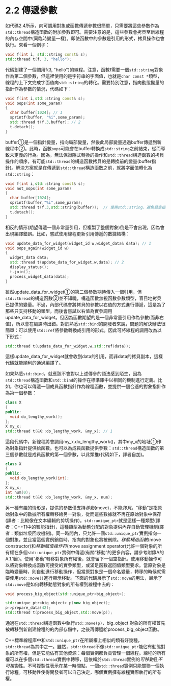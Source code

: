 # 2.2 傳遞參數

如代碼2.4所示，向可調用對象或函數傳遞參數很簡單，只需要將這些參數作為 `std::thread`構造函數的附加參數即可。需要注意的是，這些參數會拷貝至新線程的內存空間中(同臨時變量一樣)。即使函數中的參數是引用的形式，拷貝操作也會執行。來看一個例子：

```c++
void f(int i, std::string const& s);
std::thread t(f, 3, "hello");
```

代碼創建了一個調用f(3, "hello")的線程。注意，函數f需要一個`std::string`對象作為第二個參數，但這裡使用的是字符串的字面值，也就是`char const *`類型，線程的上下文完成字面值向`std::string`的轉化。需要特別注意，指向動態變量的指針作為參數的情況，代碼如下：

```c++
void f(int i,std::string const& s);
void oops(int some_param)
{
  char buffer[1024]; // 1
  sprintf(buffer, "%i",some_param);
  std::thread t(f,3,buffer); // 2
  t.detach();
}
```

buffer①是一個指針變量，指向局部變量，然後此局部變量通過buffer傳遞到新線程中②。此時，函數`oops`可能會在buffer轉換成`std::string`之前結束，從而導致未定義的行為。因為，無法保證隱式轉換的操作和`std::thread`構造函數的拷貝操作的順序，有可能`std::thread`的構造函數拷貝的是轉換前的變量(buffer指針)。解決方案就是在傳遞到`std::thread`構造函數之前，就將字面值轉化為`std::string`：

```c++
void f(int i,std::string const& s);
void not_oops(int some_param)
{
  char buffer[1024];
  sprintf(buffer,"%i",some_param);
  std::thread t(f,3,std::string(buffer));  // 使用std::string，避免懸空指針
  t.detach();
}
```

相反的情形(期望傳遞一個非常量引用，但複製了整個對象)倒是不會出現，因為會出現編譯錯誤。比如，嘗試使用線程更新引用傳遞的數據結構：

```c++
void update_data_for_widget(widget_id w,widget_data& data); // 1
void oops_again(widget_id w)
{
  widget_data data;
  std::thread t(update_data_for_widget,w,data); // 2
  display_status();
  t.join();
  process_widget_data(data);
}
```

雖然update_data_for_widget①的第二個參數期待傳入一個引用，但`std::thread`的構造函數②並不知曉，構造函數無視函數參數類型，盲目地拷貝已提供的變量。不過，內部代碼會將拷貝的參數以右值的方式進行傳遞，這是為了那些只支持移動的類型，而後會嘗試以右值為實參調用update_data_for_widget。但因為函數期望的是一個非常量引用作為參數(而非右值)，所以會在編譯時出錯。對於熟悉`std::bind`的開發者來說，問題的解決辦法很簡單：可以使用`std::ref`將參數轉換成引用的形式。因此可將線程的調用改為以下形式：

```c++
std::thread t(update_data_for_widget,w,std::ref(data));
```

這樣update_data_for_widget就會收到data的引用，而非data的拷貝副本，這樣代碼就能順利的通過編譯了。

如果熟悉`std::bind`，就應該不會對以上述傳參的語法感到陌生，因為`std::thread`構造函數和`std::bind`的操作在標準庫中以相同的機制進行定義。比如，你也可以傳遞一個成員函數指針作為線程函數，並提供一個合適的對象指針作為第一個參數：

```c++
class X
{
public:
  void do_lengthy_work();
};
X my_x;
std::thread t(&X::do_lengthy_work, &my_x); // 1
```

這段代碼中，新線程將會調用my_x.do_lengthy_work()，其中my_x的地址①作為對象指針提供給函數。也可以為成員函數提供參數：`std::thread`構造函數的第三個參數就是成員函數的第一個參數，以此類推(代碼如下，譯者自加)。

```c++
class X
{
public:
  void do_lengthy_work(int);
};
X my_x;
int num(0);
std::thread t(&X::do_lengthy_work, &my_x, num);
```

另一種有趣的情形是，提供的參數僅支持*移動*(move)，不能*拷貝*。“移動”是指原始對象中的數據所有權轉移給另一對象，從而這些數據就不再在原始對象中保存(譯者：比較像在文本編輯的剪切操作)。`std::unique_ptr`就是這樣一種類型(譯者：C++11中的智能指針)，這種類型為動態分配的對象提供內存自動管理機制(譯者：類似垃圾回收機制)。同一時間內，只允許一個`std::unique_ptr`實例指向一個對象，並且當這個實例銷燬時，指向的對象也將被刪除。*移動構造函數*(move constructor)和*移動賦值操作符*(move assignment operator)允許一個對象的所有權在多個`std::unique_ptr`實例中傳遞(有關“移動”的更多內容，請參考附錄A的A.1.1節)。使用“移動”轉移對象所有權後，就會留下一個空指針。使用移動操作可以將對象轉換成函數可接受的實參類型，或滿足函數返回值類型要求。當原對象是臨時變量時，則自動進行移動操作，但當原對象是一個命名變量，轉移的時候就需要使用`std::move()`進行顯示移動。下面的代碼展示了`std::move`的用法，展示了`std::move`是如何轉移動態對象的所有權到線程中去的：

```c++
void process_big_object(std::unique_ptr<big_object>);

std::unique_ptr<big_object> p(new big_object);
p->prepare_data(42);
std::thread t(process_big_object,std::move(p));
```

通過在`std::thread`構造函數中執行`std::move(p)`，big_object 對象的所有權首先被轉移到新創建線程的的內部存儲中，之後再傳遞給process_big_object函數。

C++標準線程庫中和`std::unique_ptr`在所屬權上相似的類有好幾種，`std::thread`為其中之一。雖然，`std::thread`不像`std::unique_ptr`能佔有動態對象的所有權，但是它能佔有其他資源：每個實例都負責管理一個線程。線程的所有權可以在多個`std::thread`實例中轉移，這依賴於`std::thread`實例的*可移動*且*不可複製*性。不可複製性表示在某一時間點，一個`std::thread`實例只能關聯一個執行線程。可移動性使得開發者可以自己決定，哪個實例擁有線程實際執行的所有權。